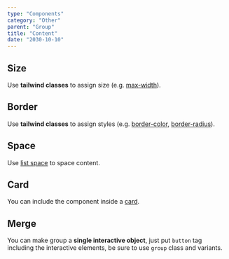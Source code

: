 ```yaml
---
type: "Components"
category: "Other"
parent: "Group"
title: "Content"
date: "2030-10-10"
---
```


## Size

Use **tailwind classes** to assign size (e.g. [max-width](https://tailwindcss.com/docs/max-width)).

<demo>
  <demoinline src="demos/components/group/size">
  </demoinline>
</demo>

## Border

Use **tailwind classes** to assign styles (e.g. [border-color](https://tailwindcss.com/docs/border-color), [border-radius](https://tailwindcss.com/docs/border-radius)).

<demo>
  <demoinline src="demos/components/group/border">
  </demoinline>
</demo>

## Space

Use [list space](/components/list/content#space) to space content.

<demo>
  <demoinline src="demos/components/group/space">
  </demoinline>
</demo>

## Card

You can include the component inside a [card](/components/card).

<demo>
  <demoinline src="demos/components/group/card">
  </demoinline>
</demo>

## Merge

You can make group a **single interactive object**, just put `button` tag including the interactive elements, be sure to use `group` class and variants.

<demo>
  <demoinline src="demos/components/group/merge">
  </demoinline>
</demo>
